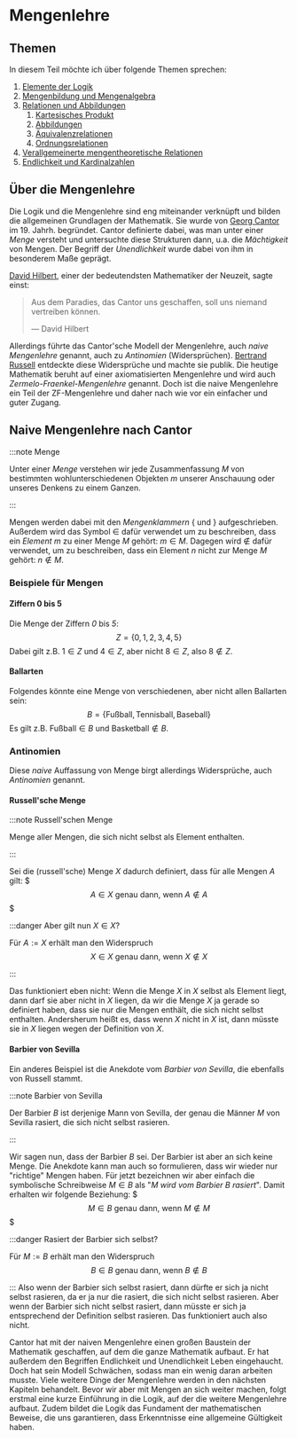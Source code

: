 # Mengenlehre
## Themen
In diesem Teil möchte ich über folgende Themen sprechen:

1. [Elemente der Logik](1_logik.md)
2. [Mengenbildung und Mengenalgebra](2_mengen.md)
3. [Relationen und Abbildungen](relationen/relationen.md)
   1. [Kartesisches Produkt](relationen/1_kartesisches_produkt_relationen.md)
   2. [Abbildungen](relationen/2_abbildungen.md)
   3. [Äquivalenzrelationen](relationen/3_aequivalenzrelationen.md)
   4. [Ordnungsrelationen](relationen/4_ordnungsrelationen.md)
4. [Verallgemeinerte mengentheoretische Relationen](4_verallgemeinerte_relationen.md)
5. [Endlichkeit und Kardinalzahlen](5_endlichkeit.md)

## Über die Mengenlehre
Die Logik und die Mengenlehre sind eng miteinander verknüpft und bilden die allgemeinen Grundlagen der Mathematik.
Sie wurde von [Georg Cantor](https://de.wikipedia.org/wiki/Georg_Cantor) im 19. Jahrh. begründet.
Cantor definierte dabei, was man unter einer *Menge* versteht und untersuchte diese Strukturen dann, u.a. die *Mächtigkeit* von Mengen.
Der Begriff der *Unendlichkeit* wurde dabei von ihm in besonderem Maße geprägt.

[David Hilbert](https://de.wikipedia.org/wiki/David_Hilbert), einer der bedeutendsten Mathematiker der Neuzeit, sagte einst:

> Aus dem Paradies, das Cantor uns geschaffen, soll uns niemand vertreiben können.
> 
> — David Hilbert

Allerdings führte das Cantor'sche Modell der Mengenlehre, auch *naive Mengenlehre* genannt, auch zu *Antinomien* (Widersprüchen).
[Bertrand Russell](https://de.wikipedia.org/wiki/Bertrand_Russell) entdeckte diese Widersprüche und machte sie publik.
Die heutige Mathematik beruht auf einer axiomatisierten Mengenlehre und wird auch *Zermelo-Fraenkel-Mengenlehre* genannt.
Doch ist die naive Mengenlehre ein Teil der ZF-Mengenlehre und daher nach wie vor ein einfacher und guter Zugang.

## Naive Mengenlehre nach Cantor
:::note Menge

Unter einer *Menge* verstehen wir jede Zusammenfassung $M$ von bestimmten wohlunterschiedenen Objekten $m$ 
unserer Anschauung oder unseres Denkens zu einem Ganzen.

:::

Mengen werden dabei mit den *Mengenklammern* $\{$ und $\}$ aufgeschrieben. 
Außerdem wird das Symbol $\in$ dafür verwendet um zu beschreiben, dass ein *Element* $m$ zu einer Menge $M$ gehört: $m \in M$.
Dagegen wird $\notin$ dafür verwendet, um zu beschreiben, dass ein Element $n$ nicht zur Menge $M$ gehört: $n \notin M$.

### Beispiele für Mengen
#### Ziffern 0 bis 5
Die Menge der Ziffern *0* bis *5*:
$$
Z = \{ 0, 1, 2, 3, 4, 5 \}
$$
Dabei gilt z.B. $1 \in Z$ und $4 \in Z$, aber nicht $8 \in Z$, also $8 \notin Z$.

#### Ballarten
Folgendes könnte eine Menge von verschiedenen, aber nicht allen Ballarten sein:
$$
B = \{ \text{Fußball}, \text{Tennisball}, \text{Baseball} \}
$$
Es gilt z.B. $\text{Fußball} \in B$ und $\text{Basketball} \notin B$.

### Antinomien
Diese *naive* Auffassung von Menge birgt allerdings Widersprüche, auch *Antinomien* genannt.

#### Russell'sche Menge
:::note Russell'schen Menge

Menge aller Mengen, die sich nicht selbst als Element enthalten.

:::

Sei die (russell'sche) Menge $X$ dadurch definiert, dass für alle Mengen $A$ gilt:
$$$
A \in X \text{ genau dann, wenn } A \notin A
$$$

:::danger Aber gilt nun $X \in X$?

Für $A := X$ erhält man den Widerspruch
$$
X \in X \text{ genau dann, wenn } X \notin X
$$

:::

Das funktioniert eben nicht: Wenn die Menge $X$ in $X$ selbst als Element liegt, dann darf sie aber nicht in $X$ liegen, 
da wir die Menge $X$ ja gerade so definiert haben, dass sie nur die Mengen enthält, die sich nicht selbst enthalten.
Andersherum heißt es, dass wenn $X$ nicht in $X$ ist, dann müsste sie in $X$ liegen wegen der Definition von $X$.

#### Barbier von Sevilla
Ein anderes Beispiel ist die Anekdote vom *Barbier von Sevilla*, die ebenfalls von Russell stammt.

:::note Barbier von Sevilla

Der Barbier $B$ ist derjenige Mann von Sevilla, der genau die Männer $M$ von Sevilla rasiert, die sich nicht selbst rasieren.

:::

Wir sagen nun, dass der Barbier $B$ sei. 
Der Barbier ist aber an sich keine Menge.
Die Anekdote kann man auch so formulieren, dass wir wieder nur "richtige" Mengen haben.
Für jetzt bezeichnen wir aber einfach die symbolische Schreibweise $M \in B$ als "*$M$ wird vom Barbier $B$ rasiert*".
Damit erhalten wir folgende Beziehung:
$$$
M \in B \text{ genau dann, wenn } M \notin M
$$$

:::danger Rasiert der Barbier sich selbst?

Für $M := B$ erhält man den Widerspruch
$$
B \in B \text{ genau dann, wenn } B \notin B
$$

:::
Also wenn der Barbier sich selbst rasiert, dann dürfte er sich ja nicht selbst rasieren, da er ja nur die rasiert, 
die sich nicht selbst rasieren.
Aber wenn der Barbier sich nicht selbst rasiert, dann müsste er sich ja entsprechend der Definition selbst rasieren.
Das funktioniert auch also nicht.

Cantor hat mit der naiven Mengenlehre einen großen Baustein der Mathematik geschaffen, auf dem die ganze Mathematik aufbaut.
Er hat außerdem den Begriffen Endlichkeit und Unendlichkeit Leben eingehaucht.
Doch hat sein Modell Schwächen, sodass man ein wenig daran arbeiten musste.
Viele weitere Dinge der Mengenlehre werden in den nächsten Kapiteln behandelt.
Bevor wir aber mit Mengen an sich weiter machen, folgt erstmal eine kurze Einführung in die Logik, auf der die weitere Mengenlehre aufbaut.
Zudem bildet die Logik das Fundament der mathematischen Beweise, die uns garantieren, dass Erkenntnisse eine allgemeine Gültigkeit haben.
